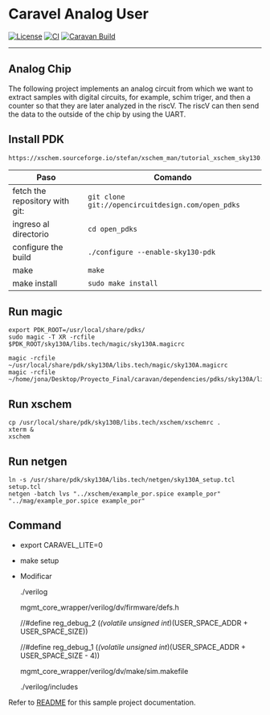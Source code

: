 # Caravel Analog User

[![License](https://img.shields.io/badge/License-Apache%202.0-blue.svg)](https://opensource.org/licenses/Apache-2.0) [![CI](https://github.com/efabless/caravel_user_project_analog/actions/workflows/user_project_ci.yml/badge.svg)](https://github.com/efabless/caravel_user_project_analog/actions/workflows/user_project_ci.yml) [![Caravan Build](https://github.com/efabless/caravel_user_project_analog/actions/workflows/caravan_build.yml/badge.svg)](https://github.com/efabless/caravel_user_project_analog/actions/workflows/caravan_build.yml)

---

## Analog Chip

The following project implements an analog circuit from which we want to extract samples with digital circuits, for example, schim triger, and then a counter so that they are later analyzed in the riscV. The riscV can then send the data to the outside of the chip by using the UART.

## Install PDK

    https://xschem.sourceforge.io/stefan/xschem_man/tutorial_xschem_sky130.html

| Paso                                       | Comando                                              |
|--------------------------------------------|------------------------------------------------------|
| fetch the repository with git:             | `git clone git://opencircuitdesign.com/open_pdks`    |
| ingreso al directorio                      | `cd open_pdks`                                       |
| configure the build                        | `./configure --enable-sky130-pdk`                    |
| make                                       | `make`                                               |
| make install                               | `sudo make install`                                  |

## Run magic

    export PDK_ROOT=/usr/local/share/pdks/
    sudo magic -T XR -rcfile $PDK_ROOT/sky130A/libs.tech/magic/sky130A.magicrc
    
    magic -rcfile ~/usr/local/share/pdk/sky130A/libs.tech/magic/sky130A.magicrc
    magic -rcfile ~/home/jona/Desktop/Proyecto_Final/caravan/dependencies/pdks/sky130A/libs.tech/magic/sky130A.magicrc


## Run xschem

    cp /usr/local/share/pdk/sky130B/libs.tech/xschem/xschemrc .
    xterm &
    xschem

## Run netgen

    ln -s /usr/share/pdk/sky130A/libs.tech/netgen/sky130A_setup.tcl setup.tcl
    netgen -batch lvs "../xschem/example_por.spice example_por" "../mag/example_por.spice example_por"
    

## Command

- export CARAVEL_LITE=0
- make setup
- Modificar 

    ./verilog

    mgmt_core_wrapper/verilog/dv/firmware/defs.h 

    //#define reg_debug_2 (*(volatile unsigned int*)(USER_SPACE_ADDR + USER_SPACE_SIZE))
    
    //#define reg_debug_1 (*(volatile unsigned int*)(USER_SPACE_ADDR + USER_SPACE_SIZE - 4))

    mgmt_core_wrapper/verilog/dv/make/sim.makefile

    ./verilog/includes


Refer to [README](docs/source/index.rst) for this sample project documentation. 
